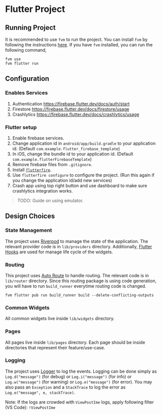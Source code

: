 # Flutter Project

## Running Project

It is recommended to use `fvm` to run the project. You can install `fvm` by following the instructions [here](https://fvm.app/).
If you have `fvm` installed, you can run the following command,

```shell
fvm use
fvm flutter run
```

## Configuration

### Enables Services

1. Authentication https://firebase.flutter.dev/docs/auth/start
2. Firestore https://firebase.flutter.dev/docs/firestore/usage
3. Crashlytics https://firebase.flutter.dev/docs/crashlytics/usage

### Flutter setup

1. Enable firebase services.
2. Change application id in `android/app/build.gradle` to your application id. (Default `com.example.flutter_firebase_template`)
3. In iOS, change the bundle id to your application id. (Default `com.example.flutterFirebaseTemplate`)
4. Remove firebase files from `.gitignore`.
5. Install [`flutterfire`](https://firebase.flutter.dev/docs/overview/#using-the-flutterfire-cli).
6. Use `flutterfire configure` to configure the project. (Run this again if you change the application id/add new services)
7. Crash app using top right button and use dashboard to make sure crashlytics integration works.

> TODO: Guide on using emulator.

## Design Choices

### State Management

The project uses [Riverpod](https://riverpod.dev/) to manage the state of the application.
The relevant provider code is in `lib/providers` directory.
Additionally, [Flutter Hooks](https://pub.dev/packages/flutter_hooks) are used for manage life cycle of the widgets.

### Routing

This project uses [Auto Route](https://pub.dev/packages/auto_route) to handle routing.
The relevant code is in `lib/router` directory.
Since this routing package is using code generation, you will have to run `build_runner` everytime routing code is changed.

```shell
fvm flutter pub run build_runner build --delete-conflicting-outputs
```

### Common Widgets

All common widgets live inside `lib/widgets` directory.

### Pages

All pages live inside `lib/pages` directory.
Each page should be inside directories that represent their feature/use-case.

### Logging

The project uses [Logger](https://pub.dev/packages/logger) to log the events.
Logging can be done simply as `Log.d("message")` (for debug) or `Log.i("message")` (for info) or `Log.w("message")` (for warning) or `Log.e("message")` (for error). You may also pass an `Exception` and a `StackTrace` to log the error as `Log.e("message", e, stackTrace)`.

Note: If the logs are crowded with `ViewPostIme` logs, apply following filter (VS Code): `!ViewPostIme`
